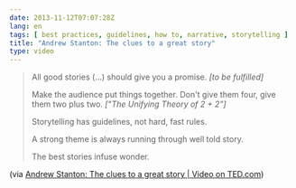 ```yaml
---
date: 2013-11-12T07:07:28Z
lang: en
tags: [ best practices, guidelines, how to, narrative, storytelling ]
title: "Andrew Stanton: The clues to a great story"
type: video
---
```


> All good stories (...) should give you a promise. *\[to be
> fulfilled\]*
>
> Make the audience put things together. Don't give them four, give them
> two plus two. *\["The Unifying Theory of 2 + 2"\]*
>
> Storytelling has guidelines, not hard, fast rules.
>
> A strong theme is always running through well told story.
>
> The best stories infuse wonder.

(via [Andrew Stanton: The clues to a great story | Video on TED.com](http://www.ted.com/talks/andrew_stanton_the_clues_to_a_great_story.html))

